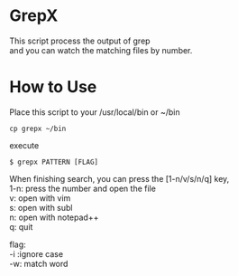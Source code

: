 # GrepX
This script process the output of grep  
and you can watch the matching files by number.

# How to Use
Place this script to your /usr/local/bin or ~/bin  
```
cp grepx ~/bin
```
execute  
```
$ grepx PATTERN [FLAG]
```
When finishing search, you can press the [1-n/v/s/n/q] key,  
1-n: press the number and open the file  
v: open with vim  
s: open with subl  
n: open with notepad++  
q: quit  

flag:  
-i :ignore case  
-w: match word  
